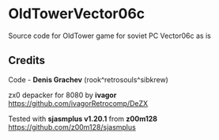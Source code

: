 # OldTowerVector06c

Source code for OldTower game for soviet PC Vector06c as is

## Credits

Code - **Denis Grachev** (rook^retrosouls^sibkrew)

zx0 depacker for 8080 by **ivagor** https://github.com/ivagorRetrocomp/DeZX

Tested with **sjasmplus v1.20.1** from **z00m128** https://github.com/z00m128/sjasmplus
